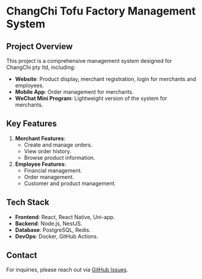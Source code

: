 # ChangChi Tofu Factory Management System

## Project Overview
This project is a comprehensive management system designed for ChangChi pty ltd, including:
- **Website**: Product display, merchant registration, login for merchants and employees.
- **Mobile App**: Order management for merchants.
- **WeChat Mini Program**: Lightweight version of the system for merchants.

## Key Features
1. **Merchant Features**:
   - Create and manage orders.
   - View order history.
   - Browse product information.
2. **Employee Features**:
   - Financial management.
   - Order management.
   - Customer and product management.

## Tech Stack
- **Frontend**: React, React Native, Uni-app.
- **Backend**: Node.js, NestJS.
- **Database**: PostgreSQL, Redis.
- **DevOps**: Docker, GitHub Actions.

## Contact
For inquiries, please reach out via [GitHub Issues](#).
